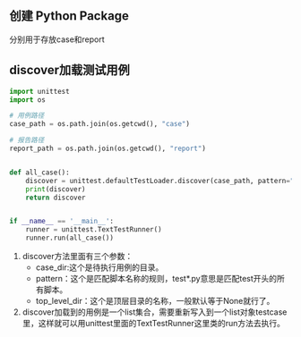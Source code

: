 ## 创建 Python Package
分别用于存放case和report

## discover加载测试用例
```python
import unittest
import os

# 用例路径
case_path = os.path.join(os.getcwd(), "case")

# 报告路径
report_path = os.path.join(os.getcwd(), "report")


def all_case():
    discover = unittest.defaultTestLoader.discover(case_path, pattern="test*.py", top_level_dir=None)
    print(discover)
    return discover


if __name__ == '__main__':
    runner = unittest.TextTestRunner()
    runner.run(all_case())

```

1. discover方法里面有三个参数：
   - case_dir:这个是待执行用例的目录。
   - pattern：这个是匹配脚本名称的规则，test*.py意思是匹配test开头的所有脚本。
   - top_level_dir：这个是顶层目录的名称，一般默认等于None就行了。
2. discover加载到的用例是一个list集合，需要重新写入到一个list对象testcase里，这样就可以用unittest里面的TextTestRunner这里类的run方法去执行。
